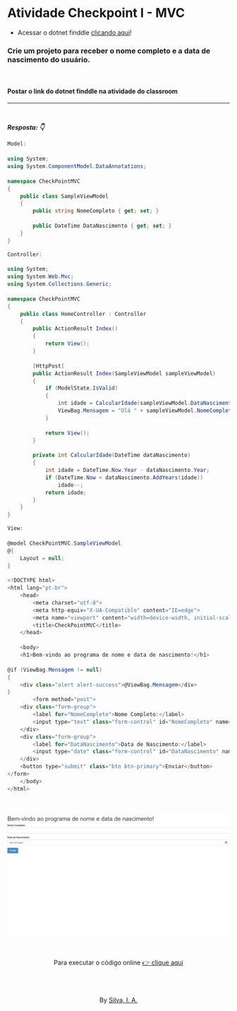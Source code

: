 
# Atividade Checkpoint I - MVC

* Acessar o dotnet finddle [clicando aqui](https://dotnetfiddle.net/)!

### Crie um projeto para receber o nome completo e a data de nascimento do usuário.

<br>

#### Postar o link do dotnet finddle  na atividade do classroom

<hr>

<br>

***Resposta: 👇***
```c#
Model:

using System;
using System.ComponentModel.DataAnnotations;

namespace CheckPointMVC
{
	public class SampleViewModel
	{
		public string NomeCompleto { get; set; }

		public DateTime DataNascimento { get; set; }
	}
}
```

```c#
Controller:

using System;
using System.Web.Mvc;
using System.Collections.Generic;

namespace CheckPointMVC
{
	public class HomeController : Controller
	{
		public ActionResult Index()
		{
			return View();
		}

		[HttpPost]
		public ActionResult Index(SampleViewModel sampleViewModel)
		{
			if (ModelState.IsValid)
			{
				int idade = CalcularIdade(sampleViewModel.DataNascimento);
				ViewBag.Mensagem = "Olá " + sampleViewModel.NomeCompleto + "! Você tem " + idade + " anos.";
			}

			return View();
		}

		private int CalcularIdade(DateTime dataNascimento)
		{
			int idade = DateTime.Now.Year - dataNascimento.Year;
			if (DateTime.Now < dataNascimento.AddYears(idade))
				idade--;
			return idade;
		}
	}
}
```

```c#
View:

@model CheckPointMVC.SampleViewModel
@{
	Layout = null;
}

<!DOCTYPE html>
<html lang="pt-br">
	<head>
		<meta charset="utf-8">
		<meta http-equiv="X-UA-Compatible" content="IE=edge">
		<meta name="viewport" content="width=device-width, initial-scale=1">
		<title>CheckPointMVC</title>
	</head>
	
	<body>
	<h1>Bem-vindo ao programa de nome e data de nascimento!</h1>

@if (ViewBag.Mensagem != null)
{
    <div class="alert alert-success">@ViewBag.Mensagem</div>
}
		<form method="post">
    <div class="form-group">
        <label for="NomeCompleto">Nome Completo:</label>
        <input type="text" class="form-control" id="NomeCompleto" name="NomeCompleto" required />
    </div>
    <div class="form-group">
        <label for="DataNascimento">Data de Nascimento:</label>
        <input type="date" class="form-control" id="DataNascimento" name="DataNascimento" required />
    </div>
    <button type="submit" class="btn btn-primary">Enviar</button>
</form>
	</body>
</html>
```

<br>

![](img/Captura%20de%20Tela%20(168).png)

<br>

<p align="center">
	Para executar o código online
	<a href="https://dotnetfiddle.net/FZPR2Y" target="_blank"> 👉 clique aqui</a>
</p>

<br>
<br>

<p align="center">
	By <a href="https://github.com/ias4g" target="_blank">Silva, I. A.</a>
</p>